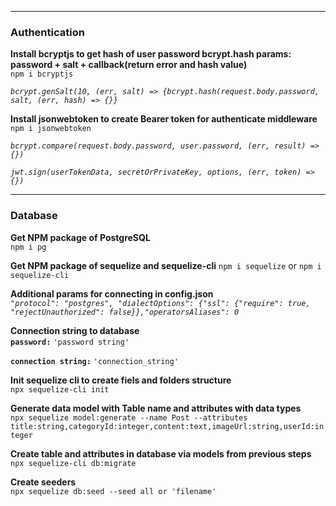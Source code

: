 _____________________________________________________________________
### Authentication

**Install bcryptjs to get hash of user password bcrypt.hash params: password + salt + callback(return error and hash value)** <br>
`npm i bcryptjs`

_`bcrypt.genSalt(10, (err, salt) => {bcrypt.hash(request.body.password, salt, (err, hash) => {}}`_

**Install jsonwebtoken to create Bearer token for authenticate middleware** <br>
`npm i jsonwebtoken`

_`bcrypt.compare(request.body.password, user.password, (err, result) => {})`_

_`jwt.sign(userTokenData, secretOrPrivateKey, options, (err, token) => {})`_

_____________________________________________________________________
### Database

**Get NPM package of PostgreSQL** <br>
`npm i pg`

**Get NPM package of sequelize and sequelize-cli**
`npm i sequelize` or
`npm i sequelize-cli`

**Additional params for connecting in config.json**  <br>
_`"protocol": "postgres", "dialectOptions": {"ssl": {"require": true, "rejectUnauthorized": false}},"operatorsAliases": 0`_

**Connection string to database** <br>
**`password:`** `'password string'` 

**`connection string:`** `'connection_string'`

**Init sequelize cli to create fiels and folders structure** <br>
`npx sequelize-cli init`

**Generate data model with Table name and attributes with data types** <br>
`npx sequelize model:generate --name Post --attributes title:string,categoryId:integer,content:text,imageUrl:string,userId:integer`

**Create table and attributes in database via models from previous steps** <br>
`npx sequelize-cli db:migrate`

**Create seeders** <br>
`npx sequelize db:seed --seed all or 'filename'`
